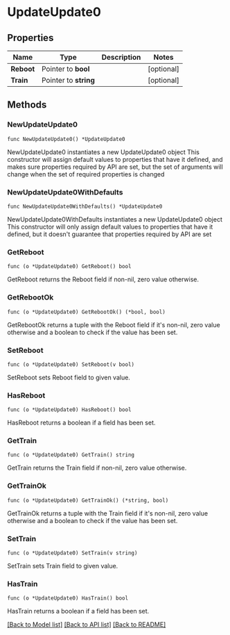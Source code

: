 # UpdateUpdate0

## Properties

Name | Type | Description | Notes
------------ | ------------- | ------------- | -------------
**Reboot** | Pointer to **bool** |  | [optional] 
**Train** | Pointer to **string** |  | [optional] 

## Methods

### NewUpdateUpdate0

`func NewUpdateUpdate0() *UpdateUpdate0`

NewUpdateUpdate0 instantiates a new UpdateUpdate0 object
This constructor will assign default values to properties that have it defined,
and makes sure properties required by API are set, but the set of arguments
will change when the set of required properties is changed

### NewUpdateUpdate0WithDefaults

`func NewUpdateUpdate0WithDefaults() *UpdateUpdate0`

NewUpdateUpdate0WithDefaults instantiates a new UpdateUpdate0 object
This constructor will only assign default values to properties that have it defined,
but it doesn't guarantee that properties required by API are set

### GetReboot

`func (o *UpdateUpdate0) GetReboot() bool`

GetReboot returns the Reboot field if non-nil, zero value otherwise.

### GetRebootOk

`func (o *UpdateUpdate0) GetRebootOk() (*bool, bool)`

GetRebootOk returns a tuple with the Reboot field if it's non-nil, zero value otherwise
and a boolean to check if the value has been set.

### SetReboot

`func (o *UpdateUpdate0) SetReboot(v bool)`

SetReboot sets Reboot field to given value.

### HasReboot

`func (o *UpdateUpdate0) HasReboot() bool`

HasReboot returns a boolean if a field has been set.

### GetTrain

`func (o *UpdateUpdate0) GetTrain() string`

GetTrain returns the Train field if non-nil, zero value otherwise.

### GetTrainOk

`func (o *UpdateUpdate0) GetTrainOk() (*string, bool)`

GetTrainOk returns a tuple with the Train field if it's non-nil, zero value otherwise
and a boolean to check if the value has been set.

### SetTrain

`func (o *UpdateUpdate0) SetTrain(v string)`

SetTrain sets Train field to given value.

### HasTrain

`func (o *UpdateUpdate0) HasTrain() bool`

HasTrain returns a boolean if a field has been set.


[[Back to Model list]](../README.md#documentation-for-models) [[Back to API list]](../README.md#documentation-for-api-endpoints) [[Back to README]](../README.md)


